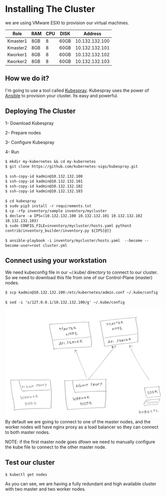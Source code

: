 # Installing The Cluster

we are using VMware ESXI to provision our virtual machines.

|Role|RAM|CPU|DISK|Address|
|----|---|---|----|-------|
|Kmaster1|8GB|8|60GB|10.132.132.100|
|Kmaster2|8GB|8|60GB|10.132.132.101|
|Kworker1|8GB|8|60GB|10.132.132.102|
|Kworker2|8GB|8|60GB|10.132.132.103|

## How we do it?
I'm going to use a tool called [Kubespray](https://github.com/kubernetes-sigs/kubespray). Kubespray uses the power of [Ansible](https://www.ansible.com/) to provision your cluster.
Its easy and powerful.

## Deploying The Cluster
1- Download Kubespray

2- Prepare nodes

3- Configure Kubespray

4- Run


```
$ mkdir my-kubernetes && cd my-kubernetes
$ git clone https://github.com/kubernetes-sigs/kubespray.git

$ ssh-copy-id kadmin@10.132.132.100
$ ssh-copy-id kadmin@10.132.132.101
$ ssh-copy-id kadmin@10.132.132.102
$ ssh-copy-id kadmin@10.132.132.103

$ cd kubespray
$ sudo pip3 install -r requirements.txt
$ cp -rfp inventory/sample inventory/mycluster
$ declare -a IPS=(10.132.132.100 10.132.132.101 10.132.132.102 10.132.132.103)
$ sudo CONFIG_FILE=inventory/mycluster/hosts.yaml python3 contrib/inventory_builder/inventory.py ${IPS[@]}

$ ansible-playbook -i inventory/mycluster/hosts.yaml  --become --become-user=root cluster.yml
```
## Connect using your workstation
We need kubeconfig file in our ~/.kube/ directory to connect to our cluster.
So we need to download this file from one of our Control-Plane (master) nodes.

```
$ scp kadmin@10.132.132.100:/etc/kubernetes/admin.conf ~/.kube/config

$ sed -i 's/127.0.0.1/10.132.132.100/g' ~/.kube/config
```
<img src='vlcsnap-2022-04-21-14h10m24s271.png'>
By default we are going to connect to one of the master nodes, and the worker nodes will have nginx proxy as a load balancer so they can connect to both master nodes.

NOTE: if the first master node goes dfown we need to manually configure the kube file to connect to the other master node.
## Test our cluster

```
$ kubectl get nodes
```
As you can see, we are having a fully redundant and high available cluster with two master and two worker nodes.

